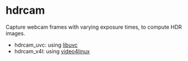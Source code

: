 # hdrcam

Capture webcam frames with varying exposure times, to compute HDR images.

- hdrcam_uvc: using [libuvc](https://github.com/ktossell/libuvc)
- hdrcam_v4l: using [video4linux](https://www.linuxtv.org/)

